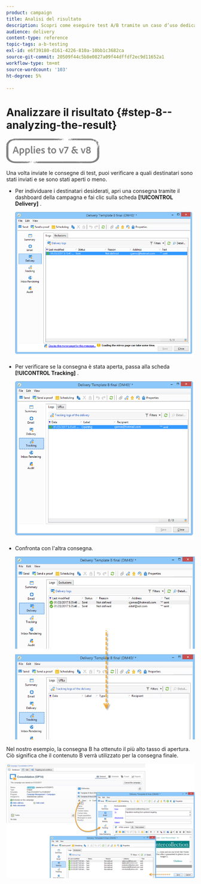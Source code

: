 ```yaml
---
product: campaign
title: Analisi del risultato
description: Scopri come eseguire test A/B tramite un caso d’uso dedicato.
audience: delivery
content-type: reference
topic-tags: a-b-testing
exl-id: e6f39180-d161-4226-810a-10bb1c3682ca
source-git-commit: 20509f44c5b8e0827a09f44dffdf2ec9d11652a1
workflow-type: tm+mt
source-wordcount: '103'
ht-degree: 5%

---
```


# Analizzare il risultato {#step-8--analyzing-the-result}

![](../../assets/common.svg)

Una volta inviate le consegne di test, puoi verificare a quali destinatari sono stati inviati e se sono stati aperti o meno.

* Per individuare i destinatari desiderati, apri una consegna tramite il dashboard della campagna e fai clic sulla scheda **[!UICONTROL Delivery]** .

   ![](assets/use_case_abtesting_analysis_001.png)

* Per verificare se la consegna è stata aperta, passa alla scheda **[!UICONTROL Tracking]** .

   ![](assets/use_case_abtesting_analysis_002.png)

* Confronta con l&#39;altra consegna.

   ![](assets/use_case_abtesting_analysis_003.png)

Nel nostro esempio, la consegna B ha ottenuto il più alto tasso di apertura. Ciò significa che il contenuto B verrà utilizzato per la consegna finale.

![](assets/use_case_abtesting_analysis_004.png)
